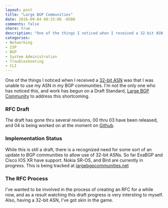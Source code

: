 ```yaml
---
layout: post
title: "Large BGP Communities"
date: 2016-09-04 00:33:00 -0500
comments: false
share: true
description: "One of the things I noticed when I received a 32-bit ASN was that I was unable to use my ASN in my BGP communities. I’m not the only one who has noticed this, and work has begun on a Draft Standard, Large BGP Community to address this shortcoming."
categories: 
- Networking
- ISP
- BGP
- System Administration
- Troubleshooting
- CLI
---
```

One of the things I noticed when I received a [32-bit ASN](/2016/04/13/as395089/) was that I was unable to use my ASN in my BGP communities. I'm not the only one who has noticed this, and work has begun on a Draft Standard, [Large BGP Community](https://tools.ietf.org/html/draft-heitz-idr-large-community-03) to address this shortcoming.

### RFC Draft

The draft has gone thru several revisions, 00 thru 03 have been released, and 04 is being worked on at the moment on [Github](https://github.com/large-bgp-communities/large-bgp-communities).

### Implementation Status

While this is still a draft, there is a recognized need for some sort of an update to BGP communities to allow use of 32-bit ASNs. So far ExaBGP and Cisco IOS XR have support. Nokia SR-OS, and Bird are currently in progress. This is being tracked at [largebgpcommunities.net](http://largebgpcommunities.net/)

### The RFC Process

I've wanted to be involved in the process of creating an RFC for a while now, and as a result watching this draft progress is very intersting to myself. Also, having a 32-bit ASN, I've got skin in the game.

